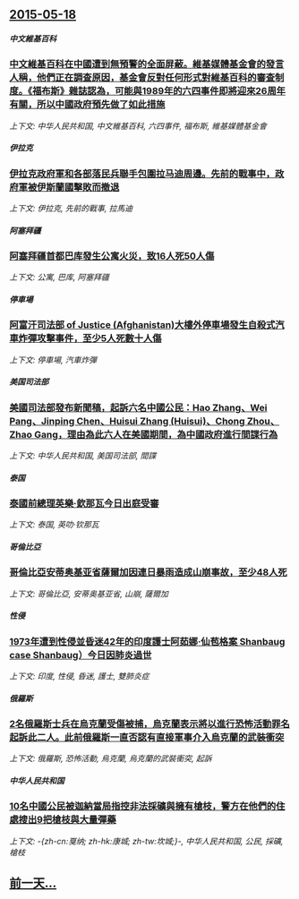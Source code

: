 ## [2015-05-18](/news/2015/05/18/index.md)

##### 中文維基百科
### [中文維基百科在中國遭到無預警的全面屏蔽。維基媒體基金會的發言人稱，他們正在調查原因，基金會反對任何形式對維基百科的審查制度。《福布斯》雜誌認為，可能與1989年的六四事件即將迎來26周年有關，所以中國政府預先做了如此措施](/news/2015/05/18/中文維基百科在中國遭到無預警的全面屏蔽-維基媒體基金會的發言人稱-他們正在調查原因-基金會反對任何形式對維基百科的審查制.md)
_上下文: 中华人民共和国, 中文維基百科, 六四事件, 福布斯, 維基媒體基金會_

##### 伊拉克
### [伊拉克政府軍和各部落民兵聯手包圍拉马迪周邊。先前的戰事中，政府軍被伊斯蘭國擊敗而撤退](/news/2015/05/18/伊拉克政府軍和各部落民兵聯手包圍拉马迪周邊-先前的戰事中-政府軍被伊斯蘭國擊敗而撤退.md)
_上下文: 伊拉克, 先前的戰事, 拉馬迪_

##### 阿塞拜疆
### [阿塞拜疆首都巴库發生公寓火災，致16人死50人傷 ](/news/2015/05/18/阿塞拜疆首都巴库發生公寓火災-致16人死50人傷.md)
_上下文: 公寓, 巴库, 阿塞拜疆_

##### 停車場
### [阿富汗司法部 of Justice (Afghanistan)大樓外停車場發生自殺式汽車炸彈攻擊事件，至少5人死數十人傷](/news/2015/05/18/阿富汗司法部-of-Justice-Afghanistan-大樓外停車場發生自殺式汽車炸彈攻擊事件-至少5人死數十人傷.md)
_上下文: 停車場, 汽車炸彈_

##### 美国司法部
### [美國司法部發布新聞稿，起訴六名中國公民：Hao Zhang、Wei Pang、Jinping Chen、Huisui Zhang (Huisui)、Chong Zhou、Zhao Gang，理由為此六人在美國期間，為中國政府進行間諜行為 ](/news/2015/05/18/美國司法部發布新聞稿-起訴六名中國公民-Hao-Zhang-Wei-Pang-Jinping-Chen-Huisui-Z.md)
_上下文: 中华人民共和国, 美国司法部, 間諜_

##### 泰国
### [泰國前總理英樂·欽那瓦今日出庭受審](/news/2015/05/18/泰國前總理英樂-欽那瓦今日出庭受審.md)
_上下文: 泰国, 英叻·钦那瓦_

##### 哥倫比亞
### [哥倫比亞安蒂奥基亚省薩爾加因連日暴雨造成山崩事故，至少48人死](/news/2015/05/18/哥倫比亞安蒂奥基亚省薩爾加因連日暴雨造成山崩事故-至少48人死.md)
_上下文: 哥倫比亞, 安蒂奥基亚省, 山崩, 薩爾加_

##### 性侵
### [1973年遭到性侵並昏迷42年的印度護士阿茹娜·仙苞格案 Shanbaug case Shanbaug）今日因肺炎過世](/news/2015/05/18/1973年遭到性侵並昏迷42年的印度護士阿茹娜-仙苞格案-Shanbaug-case-Shanbaug-今日因肺炎過世.md)
_上下文: 印度, 性侵, 昏迷, 護士, 雙肺炎症_

##### 俄羅斯
### [2名俄羅斯士兵在烏克蘭受傷被捕，烏克蘭表示將以進行恐怖活動罪名起訴此二人。此前俄羅斯一直否認有直接軍事介入烏克蘭的武裝衝突](/news/2015/05/18/2名俄羅斯士兵在烏克蘭受傷被捕-烏克蘭表示將以進行恐怖活動罪名起訴此二人-此前俄羅斯一直否認有直接軍事介入烏克蘭的武裝衝.md)
_上下文: 俄羅斯, 恐怖活動, 烏克蘭, 烏克蘭的武裝衝突, 起訴_

##### 中华人民共和国
### [10名中國公民被迦納當局指控非法採礦與擁有槍枝，警方在他們的住處搜出9把槍枝與大量彈藥](/news/2015/05/18/10名中國公民被迦納當局指控非法採礦與擁有槍枝-警方在他們的住處搜出9把槍枝與大量彈藥.md)
_上下文: -{zh-cn:戛纳; zh-hk:康城; zh-tw:坎城;}-, 中华人民共和国, 公民, 採礦, 槍枝_

## [前一天...](/news/2015/05/15/index.md)

